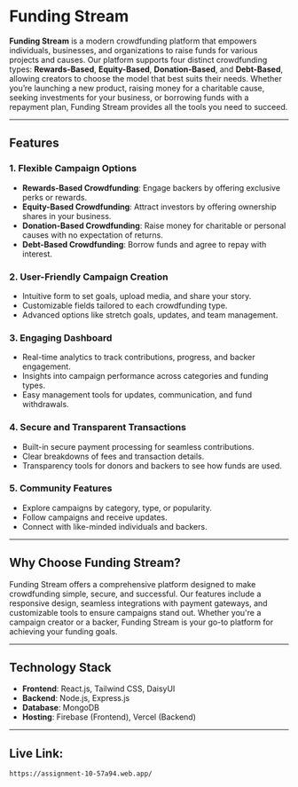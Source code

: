 # Funding Stream

**Funding Stream** is a modern crowdfunding platform that empowers individuals, businesses, and organizations to raise funds for various projects and causes. Our platform supports four distinct crowdfunding types: **Rewards-Based**, **Equity-Based**, **Donation-Based**, and **Debt-Based**, allowing creators to choose the model that best suits their needs. Whether you’re launching a new product, raising money for a charitable cause, seeking investments for your business, or borrowing funds with a repayment plan, Funding Stream provides all the tools you need to succeed.

---

## Features

### **1. Flexible Campaign Options**

- **Rewards-Based Crowdfunding**: Engage backers by offering exclusive perks or rewards.
- **Equity-Based Crowdfunding**: Attract investors by offering ownership shares in your business.
- **Donation-Based Crowdfunding**: Raise money for charitable or personal causes with no expectation of returns.
- **Debt-Based Crowdfunding**: Borrow funds and agree to repay with interest.

### **2. User-Friendly Campaign Creation**

- Intuitive form to set goals, upload media, and share your story.
- Customizable fields tailored to each crowdfunding type.
- Advanced options like stretch goals, updates, and team management.

### **3. Engaging Dashboard**

- Real-time analytics to track contributions, progress, and backer engagement.
- Insights into campaign performance across categories and funding types.
- Easy management tools for updates, communication, and fund withdrawals.

### **4. Secure and Transparent Transactions**

- Built-in secure payment processing for seamless contributions.
- Clear breakdowns of fees and transaction details.
- Transparency tools for donors and backers to see how funds are used.

### **5. Community Features**

- Explore campaigns by category, type, or popularity.
- Follow campaigns and receive updates.
- Connect with like-minded individuals and backers.

---

## Why Choose Funding Stream?

Funding Stream offers a comprehensive platform designed to make crowdfunding simple, secure, and successful. Our features include a responsive design, seamless integrations with payment gateways, and customizable tools to ensure campaigns stand out. Whether you're a campaign creator or a backer, Funding Stream is your go-to platform for achieving your funding goals.

---

## Technology Stack

- **Frontend**: React.js, Tailwind CSS, DaisyUI
- **Backend**: Node.js, Express.js
- **Database**: MongoDB
- **Hosting**: Firebase (Frontend), Vercel (Backend)

---

## Live Link:

```bash
https://assignment-10-57a94.web.app/
```
